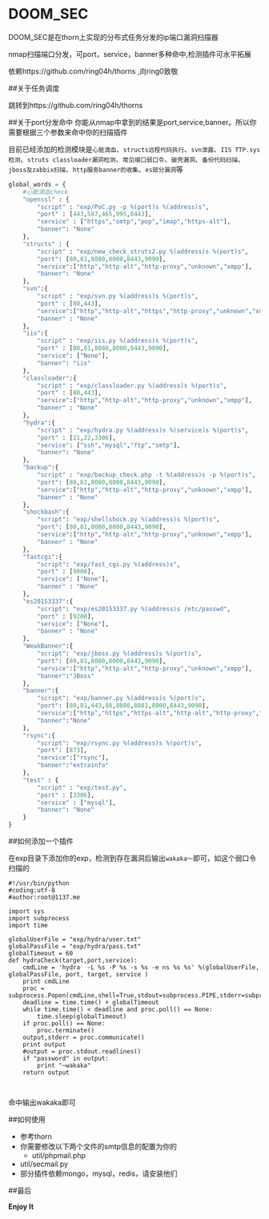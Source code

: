 DOOM_SEC
=======
DOOM_SEC是在thorn上实现的分布式任务分发的ip端口漏洞扫描器



nmap扫描端口分发，可port，service，banner多种命中,检测插件可水平拓展

依赖https://github.com/ring04h/thorns ,向ring0致敬


##关于任务调度

 跳转到https://github.com/ring04h/thorns 


##关于port分发命中
你能从nmap中拿到的结果是port,service,banner。所以你需要根据三个参数来命中你的扫描插件

目前已经添加的检测模块是`心脏滴血`、`structs远程代码执行`、`svn泄露`、`IIS TTP.sys检测`、`struts classloader漏洞检测`、`常见端口弱口令`、`破壳漏洞`、`备份代码扫描`、
`jboss及zabbix扫描`、`http服务banner的收集`、`es部分漏洞`等
```python
global_words = {
    #心脏滴血check
    "openssl" : {
        "script" : "exp/PoC.py -p %(port)s %(address)s",
        "port" : [443,587,465,995,8443],
        "service" : ["https","smtp","pop","imap","https-alt"],
        "banner": "None"
    },
    "structs" : {
        "script" : "exp/new_check_struts2.py %(address)s %(port)s",
        "port": [80,81,8080,8000,8443,9090],
        "service":["http","http-alt","http-proxy","unknown","xmpp"],
        "banner": "None"
    },
    "svn":{
        "script" : "exp/svn.py %(address)s %(port)s",
        "port" : [80,443],
        "service":["http","http-alt","https","http-proxy","unknown","xmpp"],
        "banner" : "None"
    },
    "iis":{
        "script" : "exp/iis.py %(address)s %(port)s",
        "port" : [80,81,8080,8000,8443,9090],
        "service": ["None"],
        "banner": "iis"
    },
    "classloader":{
        "script" : "exp/classloader.py %(address)s %(port)s",
        "port" : [80,443],
        "service":["http","http-alt","http-proxy","unknown","xmpp"],
        "banner" : "None"
    },
    "hydra":{
        "script" : "exp/hydra.py %(address)s %(service)s %(port)s",
        "port" : [21,22,3306],
        "service": ["ssh","mysql","ftp","smtp"],
        "banner": "None"
    },
    "backup":{
        "script" : "exp/backup_check.php -t %(address)s -p %(port)s",
        "port": [80,81,8080,8000,8443,9090],
        "service":["http","http-alt","http-proxy","unknown","xmpp"],
        "banner" : "None"
    },
    "shockbash":{
        "script": "exp/shellshock.py %(address)s %(port)s",
        "port": [80,81,8080,8000,8443,9090],
        "service":["http","http-alt","http-proxy","unknown","xmpp"],
        "banner" : "None"
    },
    "fastcgi":{
        "script": "exp/fast_cgi.py %(address)s",
        "port" : [9000],
        "service": ["None"],
        "banner" : "None"
    },
    "es20153337":{
        "script": "exp/es20153337.py %(address)s /etc/passwd",
        "port" : [9200],
        "service": ["None"],
        "banner" : "None"
    },
    "WeakBanner":{
        "script": "exp/jboss.py %(address)s %(port)s",
        "port": [80,81,8080,8000,8443,9090],
        "service":["http","http-alt","http-proxy","unknown","xmpp"],
        "banner":"JBoss"
    },
    "banner":{
        "script": "exp/banner.py %(address)s %(port)s",
        "port": [80,81,443,88,8080,8081,8000,8443,9090],
        "service":["http","https","https-alt","http-alt","http-proxy","unknown","xmpp"],
        "banner":"None"
    },
    "rsync":{
        "script": "exp/rsync.py %(address)s %(port)s",
        "port": [873],
        "service":["rsync"],
        "banner":"extrainfo"        
    },
    "test" : {
        "script" : "exp/test.py",
        "port" : [3306],
        "service" : ["mysql"],
        "banner": "None"
    }
}
```

##如何添加一个插件

在exp目录下添加你的exp，检测到存在漏洞后输出`wakaka～`即可，如这个弱口令扫描的

```
#!/usr/bin/python
#coding:utf-8
#author:root@1137.me

import sys
import subprocess
import time

globalUserFile = "exp/hydra/user.txt"
globalPassFile = "exp/hydra/pass.txt"
globalTimeout = 60
def hydraCheck(target,port,service):
    cmdLine = 'hydra  -L %s -P %s -s %s -e ns %s %s' %(globalUserFile, globalPassFile, port, target, service )
    print cmdLine
    proc = subprocess.Popen(cmdLine,shell=True,stdout=subprocess.PIPE,stderr=subprocess.PIPE,close_fds=True)
    deadline = time.time() + globalTimeout
    while time.time() < deadline and proc.poll() == None:
        time.sleep(globalTimeout)
    if proc.poll() == None:
        proc.terminate()
    output,stderr = proc.communicate()
    print output
    #output = proc.stdout.readlines()    
    if "password" in output:
        print "~wakaka"
    return output
    
    
```

命中输出wakaka即可


##如何使用

* 参考thorn
* 你需要修改以下两个文件的smtp信息的配置为你的
  * util/phpmail.php
 * util/secmail.py
* 部分插件依赖mongo，mysql，redis，请安装他们

##最后

**Enjoy It**



